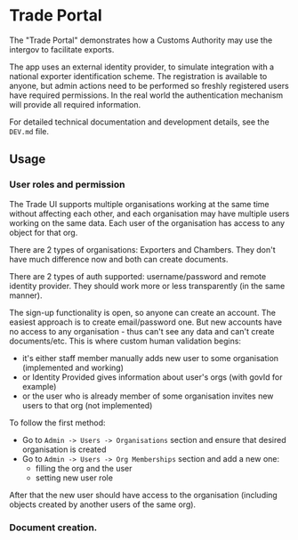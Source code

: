 # Trade Portal

The "Trade Portal" demonstrates how a Customs Authority may use the
intergov to facilitate exports.

The app uses an external identity provider, to simulate integration
with a national exporter identification scheme. The registration is available to anyone, but admin actions need to be performed so freshly registered users
have required permissions. In the real world the authentication mechanism
will provide all required information.

For detailed technical documentation and development details, see the `DEV.md` file.

## Usage

### User roles and permission

The Trade UI supports multiple organisations working at the same time without affecting each other, and each organisation may have multiple users working on the same data. Each user of the organisation has access to any object for that org.

There are 2 types of organisations: Exporters and Chambers. They don't have much difference now and both can create documents.

There are 2 types of auth supported: username/password and remote identity provider. They should work more or less transparently (in the same manner).

The sign-up functionality is open, so anyone can create an account. The easiest approach is to create email/password one. But new accounts have no access to any organisation - thus can't see any data and can't create documents/etc. This is where custom human validation begins:

* it's either staff member manually adds new user to some organisation (implemented and working)
* or Identity Provided gives information about user's orgs (with govId for example)
* or the user who is already member of some organisation invites new users to that org (not implemented)

To follow the first method:

* Go to `Admin -> Users -> Organisations` section and ensure that desired organisation is created
* Go to `Admin -> Users -> Org Memberships` section and add a new one:
  * filling the org and the user
  * setting new user role

After that the new user should have access to the organisation (including objects created by another users of the same org).

### Document creation.